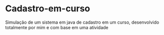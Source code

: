 # Cadastro-em-curso
Simulação de um sistema em java de cadastro em um curso, desenvolvido totalmente por mim e com base em uma atividade

